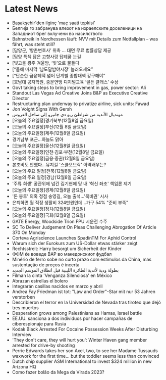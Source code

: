 # Latest News
-  Başakşehir'den ilginç 'maç saati tepkisi'
-  Белгија го забранува влезот на израелските доселеници на Западниот брег вклучени во насилството
-  Bahnstreik in Nordhessen läuft: NVV mit Details zum Notfallplan – was fährt, was steht still?
-  [담양군, ‘향촌변호사’ 위촉 … 대면 무료 법률상담 제공
-  [담양 특색 담은 고향사랑 답례품 눈길
-  [빛고을 광주 겨울밤, ‘빛’으로 물들다
-  [“올해 마지막 ‘남도달밤야시장’ 놀러오세요”
-  [“단순한 금융혜택 넘어 단계별 종합대책 강구해야”
-  [호남대 공자학원, 중문연맹 디지털교육 ‘골든 클래스’ 수상
-  Govt taking steps to bring improvement in gas, power sector: Ali
-  Standout Las Vegas Ad Creative Joins B&P as Executive Creative Director
-  Restructuring plan underway to privatize airline, sick units: Fawad
-  Jon Voight Signs With Gersh
-  مونديال الأندية من شواطئ ريو دي جانيرو إلى ساحل العروس
-  [오늘의 주요일정]경기북부(12월8일 금요일)
-  [오늘의 주요일정]부산(12월 8일 금요일)
-  [오늘의 주요일정]제주(12월8일 금요일)
-  경기남부 포근…하늘도 맑아
-  [오늘의 주요일정]울산(12월8일 금요일)
-  [오늘의 주요일정]인천·김포·부천(12월8일 금요일)
-  [오늘의 주요일정]금융·증권(12월8일 금요일)
-  본조비도 반했다…뮤지컬 '스쿨오브락' 아역배우는?
-  [오늘의 주요 일정]전북(12월8일 금요일)
-  [오늘의 주요 일정]경남(12월8일 금요일)
-  '주류 희생' 공관위에 넘긴 김기현에 당 내 '혁신 좌초' 책임론 제기
-  [오늘의 주요일정]경제(12월8일 금요일)
-  '돈 봉투' 의혹 정점 송영길, 오늘 출석…'묵비권' 시사
-  은퇴하면 월 적정 생활비 324만원인데…가구 54% "준비 부족"
-  [오늘의 주요일정]정치(12월8일 금요일)
-  [오늘의 주요일정]국회(12월8일 금요일)
-  GATE Energy, Woodside Trion FPU 시운전 수주
-  SC To Deliver Judgement On Pleas Challenging Abrogation Of Article 370 On Monday
-  Corteva Agriscience Launches SpadinTM For Aphid Control
-  Warum sich der Eurokurs zum US-Dollar etwas stärker zeigt
-  Rechtsstreit: Harry besorgt um Sicherheit der Kinder
-  ФФМ ќе воведе ВАР во македонскиот фудбал
-  Minério de ferro sobe no curto prazo com estímulos da China, mas sustentação de preços é incerta
-  بطولة ودية لأندية الطائرة الليبية قبل انطلاق الموسم الجديد
-  Filman la cinta 'Venganza Silenciosa' en México
-  Abrazan estrellas el bolero
-  Integrarán casillas nacidos en marzo y abril
-  Andrea Fay Friedman ist tot: "Law and Order"-Star mit nur 53 Jahren verstorben
-  Describieron el terror en la Universidad de Nevada tras tiroteo que dejó tres muertos
-  Desperation grows among Palestinians as Hamas, Israel battle
-  EE.UU. sanciona a dos individuos por hacer campañas de ciberespionaje para Rusia
-  Kodak Black Arrested For Cocaine Possession Weeks After Disturbing Interview
-  'They don't care, they will hurt you': Winter Haven gang member arrested for drive-by shooting
-  Perrie Edwards takes her son Axel, two, to see her Madame Tussauds waxwork for the first time... but the toddler seems less than convinced
-  Dutch chip supplier ASM International to invest $324 million in new Arizona HQ
-  Como fazer bolão da Mega da Virada 2023?
